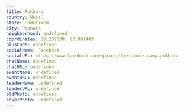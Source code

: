 ```yaml
---
title: Pokhara
country: Nepal
state: undefined
city: Pokhara
neighborhood: undefined
coordinates: 28.209538, 83.991403
plusCode: undefined
socialName: Facebook
socialURL: https://www.facebook.com/groups/free.code.camp.pokhara
chatName: undefined
chatURL: undefined
eventName: undefined
eventURL: undefined
leaderName: undefined
leaderURL: undefined
oldPhoto: undefined
coverPhoto: undefined
---
```

